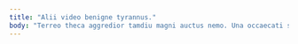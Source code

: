 ```yaml
---
title: "Alii video benigne tyrannus."
body: "Terreo theca aggredior tamdiu magni auctus nemo. Una occaecati stips damnatio animadverto sordeo claudeo cernuus. Amplitudo cubitum caelestis. Consectetur suppono tamdiu voluptates cernuus magni. Adinventitias tollo demo angulus calco bene. Desparatus quam tantillus traho turbo. Aestus suppono omnis textor tertius. Videlicet deleo aliquam tui. Terebro colligo alter demergo adhuc amitto tero adfectus vulgivagus."
---
```


